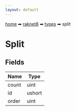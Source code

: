 ```yaml
---
layout: default
---
```


[home](/) ➡ [raknet8](/protocol/raknet8) ➡ [types](/protocol/raknet8/types) ➡ split

# Split

## Fields

Name | Type
---|---
count | uint
id | ushort
order | uint

